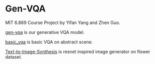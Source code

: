 # Gen-VQA

MIT 6.869 Course Project by Yifan Yang and Zhen Guo.

[gen-vqa](./gen_vqa) is our generative VQA model.

[basic_vqa](./basic_vqa) is basic VQA on abstract scene.

[Text-to-Image-Synthesis](./Text-to-Image-Synthesis) is resnet inspired image generator on flower dataset.
